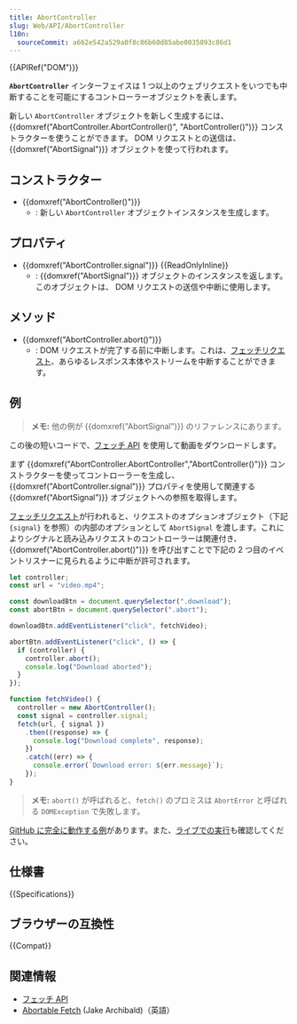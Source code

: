 ```yaml
---
title: AbortController
slug: Web/API/AbortController
l10n:
  sourceCommit: a662e542a529a0f8c86b60d85abe0035093c86d1
---
```


{{APIRef("DOM")}}

**`AbortController`** インターフェイスは 1 つ以上のウェブリクエストをいつでも中断することを可能にするコントローラーオブジェクトを表します。

新しい `AbortController` オブジェクトを新しく生成するには、 {{domxref("AbortController.AbortController()", "AbortController()")}} コンストラクターを使うことができます。 DOM リクエストとの送信は、 {{domxref("AbortSignal")}} オブジェクトを使って行われます。

## コンストラクター

- {{domxref("AbortController()")}}
  - : 新しい `AbortController` オブジェクトインスタンスを生成します。

## プロパティ

- {{domxref("AbortController.signal")}} {{ReadOnlyInline}}
  - : {{domxref("AbortSignal")}} オブジェクトのインスタンスを返します。 このオブジェクトは、 DOM リクエストの送信や中断に使用します。

## メソッド

- {{domxref("AbortController.abort()")}}
  - : DOM リクエストが完了する前に中断します。これは、[フェッチリクエスト](/ja/docs/Web/API/fetch)、あらゆるレスポンス本体やストリームを中断することができます。

## 例

> **メモ:** 他の例が {{domxref("AbortSignal")}} のリファレンスにあります。

この後の短いコードで、[フェッチ API](/ja/docs/Web/API/Fetch_API) を使用して動画をダウンロードします。

まず {{domxref("AbortController.AbortController","AbortController()")}} コンストラクターを使ってコントローラーを生成し、 {{domxref("AbortController.signal")}} プロパティを使用して関連する {{domxref("AbortSignal")}} オブジェクトへの参照を取得します。

[フェッチリクエスト](/ja/docs/Web/API/fetch)が行われると、リクエストのオプションオブジェクト（下記 `{signal}` を参照）の内部のオプションとして `AbortSignal` を渡します。これによりシグナルと読み込みリクエストのコントローラーは関連付き、 {{domxref("AbortController.abort()")}} を呼び出すことで下記の 2 つ目のイベントリスナーに見られるように中断が許可されます。

```js
let controller;
const url = "video.mp4";

const downloadBtn = document.querySelector(".download");
const abortBtn = document.querySelector(".abort");

downloadBtn.addEventListener("click", fetchVideo);

abortBtn.addEventListener("click", () => {
  if (controller) {
    controller.abort();
    console.log("Download aborted");
  }
});

function fetchVideo() {
  controller = new AbortController();
  const signal = controller.signal;
  fetch(url, { signal })
    .then((response) => {
      console.log("Download complete", response);
    })
    .catch((err) => {
      console.error(`Download error: ${err.message}`);
    });
}
```

> **メモ:** `abort()` が呼ばれると、`fetch()` のプロミスは `AbortError` と呼ばれる `DOMException` で失敗します。

[GitHub に完全に動作する例](https://github.com/mdn/dom-examples/tree/main/abort-api)があります。また、[ライブでの実行](https://mdn.github.io/dom-examples/abort-api/)も確認してください。

## 仕様書

{{Specifications}}

## ブラウザーの互換性

{{Compat}}

## 関連情報

- [フェッチ API](/ja/docs/Web/API/Fetch_API)
- [Abortable Fetch](https://developer.chrome.com/blog/abortable-fetch/) (Jake Archibald)（英語）
